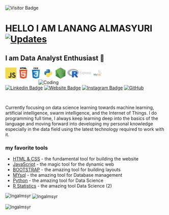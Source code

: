 ![Visitor Badge](https://visitor-badge.laobi.icu/badge?page_id=lngalmsyr.lngalmsyr)
# HELLO I AM LANANG ALMASYURI  <a href="https://github.com/lngalmsyr?tab=followers" target="_blank"><img alt="Updates" src="https://img.shields.io/badge/--000000?style=flat-square&logo=RSS&logoColor=white"></a>
## I am Data Analyst Enthusiast 🙌

<code><img height="35" src="https://raw.githubusercontent.com/github/explore/80688e429a7d4ef2fca1e82350fe8e3517d3494d/topics/javascript/javascript.png"></code>
<code><img height="35" src="https://raw.githubusercontent.com/github/explore/80688e429a7d4ef2fca1e82350fe8e3517d3494d/topics/html/html.png"></code>
<code><img height="35" src="https://raw.githubusercontent.com/github/explore/80688e429a7d4ef2fca1e82350fe8e3517d3494d/topics/css/css.png"></code>
<code><img height="35" src="https://raw.githubusercontent.com/github/explore/5c058a388828bb5fde0bcafd4bc867b5bb3f26f3/topics/python/python.png"></code>
<code><img height="35" src="https://raw.githubusercontent.com/github/explore/80688e429a7d4ef2fca1e82350fe8e3517d3494d/topics/nodejs/nodejs.png"></code>
<code><img height="35" src="https://raw.githubusercontent.com/github/explore/80688e429a7d4ef2fca1e82350fe8e3517d3494d/topics/r/r.png"></code>
<code><img height="35" src="https://raw.githubusercontent.com/github/explore/80688e429a7d4ef2fca1e82350fe8e3517d3494d/topics/express/express.png"></code>
<code><img height="35" src="https://raw.githubusercontent.com/github/explore/80688e429a7d4ef2fca1e82350fe8e3517d3494d/topics/mysql/mysql.png"></code>
<img align="right" alt="Coding" width="400" src="https://cdn.dribbble.com/users/1162077/screenshots/3848914/programmer.gif">
<br>
[![Linkedin Badge](https://img.shields.io/badge/-LinkedIn-0e76a8?style=flat-square&logo=Linkedin&logoColor=white)](https://www.linkedin.com/in/lanang-al-48a676216/)
[![Website Badge](https://img.shields.io/badge/Website-3b5998?style=flat-square&logo=google-chrome&logoColor=white)](http://garisdigital.com)
[![Instagram Badge](https://img.shields.io/badge/-Instagram-e4405f?style=flat-square&logo=Instagram&logoColor=white)](https://instagram.com/lanangalmasyuri_)
<a href="https://github.com/alwinw" target="_blank"><img alt="GitHub" src="https://img.shields.io/badge/@lngalmsyr-181717?style=flat-square&logo=GitHub&logoColor=white"></a>

<br>

Currently focusing on data science learning towards machine learning, artificial intelligence, swarm intelligence, and the Internet of Things. I do programming full time, I always keep learning deep into the basics of the language and moving forward into developing my personal knowledge especially in the data field using the latest technology required to work with it.

### my favorite tools

* [HTML & CSS](https://html.com/) - the fundamental tool for building the website
* [JavaScript](https://www.javascript.com/) - the magic tool for the dynamic web
* [BOOTSTRAP](https://getbootstrap.com/) - the amazing tool for building layouts
* [MYsql](https://www.mysql.com/) - the amazing tool for Database management
* [Python](https://www.python.org/) - the amazing tool for Data Science
* [R Statistics](https://www.r-project.org/) - the amazing tool Data Science (2)

<p><img align="left" src="https://github-readme-stats.vercel.app/api/top-langs?username=lngalmsyr&show_icons=true&locale=en&layout=compact&theme=tokyonight" alt="lngalmsyr" /></p>

<p>&nbsp;<img align="center" src="https://github-readme-stats.vercel.app/api?username=lngalmsyr&show_icons=true&locale=en&theme=tokyonight" alt="lngalmsyr" /></p>

<p><img align="center" src="https://github-readme-streak-stats.herokuapp.com/?user=lngalmsyr&&theme=tokyonight" alt="lngalmsyr" /></p>
